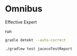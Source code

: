 # Omnibus
Effective Expert

run
```bash
gradle detekt --auto-correct
```

```bash
./gradlew test jacocoTestReport
```